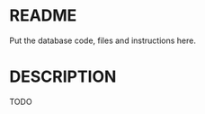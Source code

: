README
=========

Put the database code, files and instructions here. 

DESCRIPTION
===========

TODO